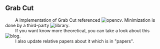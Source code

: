## Grab Cut
&emsp;&emsp;
  A implementation of Grab Cut referenced ![opencv](https://github.com/opencv/opencv). Minimization is done by a third-party ![library](https://vision.cs.uwaterloo.ca/code/).<br>
&emsp;&emsp;
  If you want know more theoretical, you can take a look about this ![blog](https://blog.csdn.net/kyjl888/article/details/78253829).<br>
&emsp;&emsp;
  I also update relative papers about it which is in "papers".<br>

